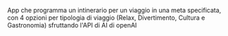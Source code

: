 App che programma un intinerario per un viaggio in una meta specificata, con 4 opzioni per tipologia di viaggio (Relax, Divertimento, Cultura e Gastronomia) sfruttando l'API di AI di openAI
